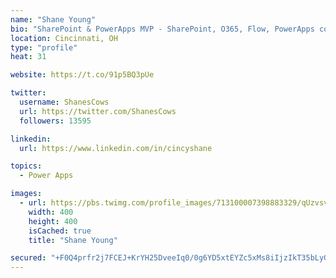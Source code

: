 ```yaml
---
name: "Shane Young"
bio: "SharePoint & PowerApps MVP - SharePoint, O365, Flow, PowerApps consulting? @PowerApps911 | Pure Snark? You found it."
location: Cincinnati, OH
type: "profile"
heat: 31

website: https://t.co/91p5BQ3pUe

twitter:
  username: ShanesCows
  url: https://twitter.com/ShanesCows
  followers: 13595

linkedin:
  url: https://www.linkedin.com/in/cincyshane

topics:
  - Power Apps

images:
  - url: https://pbs.twimg.com/profile_images/713100007398883329/qUzvsvQ3_400x400.jpg
    width: 400
    height: 400
    isCached: true
    title: "Shane Young"

secured: "+F0Q4prfr2j7FCEJ+KrYH25DveeIq0/0g6YD5xtEYZc5xMs8iIjzIkT35bLyG+MPqdCthU7xtgX8WMKxPkOfLEc2jEbqMluAUZtOy2hWkcMx0vguPmgaFsVmhWYguyhaDCrHGOUJ/s0Q9RlE+0ai3GRtU3f8sIvIq3/9cgiWvvitBxbE2pbU3P1XyS2G6gnztBj6IoIFV2JuyyfnXiHJsmvmCVTXNqsF1M/NamuJNfUYx8SrzUj6TKORtb3SG7jrQajJGQ30NB47WIh5tOIrN45ED4LsJt0Fu4OHaoOnJlT70sobe9D3Qp0fs3UeOMNmNkaMiBwYB11f50T9qM8skz+P+HBoIEQUzcYK8F1idAhcDaBMjWkKntVpO0p1ldfHZ8LbXSS+h1EkKmOrVLpBeUbdrzX6zUOjxjTYRF6Pz6Y=;4TmMxPqv9P1ymBcw9YlCpw=="
---
```


